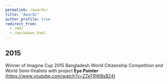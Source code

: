 ```yaml
---
permalink: /awards/
title: "Awards"
author_profile: true
redirect_from: 
  - /md/
  - /markdown.html
---
```


## 2015

Winner of Imagine Cup 2015 Bangladesh World Citizenship Competition and World Semi-finalists with project **Eye Pointer** 
[(https://www.youtube.com/watch?v=ZZeTRWBsB24)](https://www.youtube.com/watch?v=ZZeTRWBsB24)	